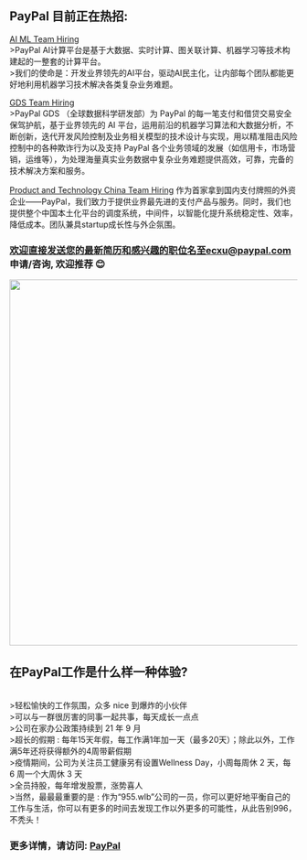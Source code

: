 ## PayPal 目前正在热招:

[AI ML Team Hiring](https://github.com/Echoxu101/PayPal---Job-Openings/blob/master/AI%20Engineer.MD)
  <br />  >PayPal AI计算平台是基于大数据、实时计算、图关联计算、机器学习等技术构建起的一整套的计算平台。
  <br />  >我们的使命是：开发业界领先的AI平台，驱动AI民主化，让内部每个团队都能更好地利用机器学习技术解决各类复杂业务难题。

[GDS Team Hiring](https://github.com/Echoxu101/PayPal---Job-Openings/blob/master/GDS.MD)
 <br />  >PayPal GDS （全球数据科学研发部）为 PayPal 的每一笔支付和借贷交易安全保驾护航，基于业界领先的 AI 平台，运用前沿的机器学习算法和大数据分析，不断创新，迭代开发风险控制及业务相关模型的技术设计与实现，用以精准阻击风险控制中的各种欺诈行为以及支持 PayPal 各个业务领域的发展（如信用卡，市场营销，运维等），为处理海量真实业务数据中复杂业务难题提供高效，可靠，完备的技术解决方案和服务。

[Product and Technology China Team Hiring](https://github.com/Echoxu101/PayPal---Job-Openings/blob/master/Product%20and%20Tech%20Team.MD)
作为首家拿到国内支付牌照的外资企业——PayPal，我们致力于提供业界最先进的支付产品与服务。同时，我们也提供整个中国本土化平台的调度系统，中间件，以智能化提升系统稳定性、效率，降低成本。团队兼具startup成长性与外企氛围。

### 欢迎直接发送您的最新简历和感兴趣的职位名至ecxu@paypal.com 申请/咨询, 欢迎推荐 😊

<img src="./0518 AJS PayPal Singapore-07397.jpg" width="640px">

## 在PayPal工作是什么样一种体验?
  <br />  >轻松愉快的工作氛围，众多 nice 到爆炸的小伙伴
  <br />  >可以与一群很厉害的同事一起共事，每天成长一点点
  <br />  >公司在家办公政策持续到 21 年 9 月
  <br />  >超长的假期 : 每年15天年假，每工作满1年加一天（最多20天）；除此以外，工作满5年还将获得额外的4周带薪假期
  <br />  >疫情期间，公司为关注员工健康另有设置Wellness Day，小周每周休 2 天，每 6 周一个大周休 3 天
  <br />  >全员持股，每年增发股票，涨势喜人
  <br />  >当然，最最最重要的是 : 作为“955.wlb”公司的一员，你可以更好地平衡自己的工作与生活，你可以有更多的时间去发现工作以外更多的可能性，从此告别996，不秃头！

### 更多详情，请访问: [PayPal](https://www.paypal.com/us/webapps/mpp/about)
